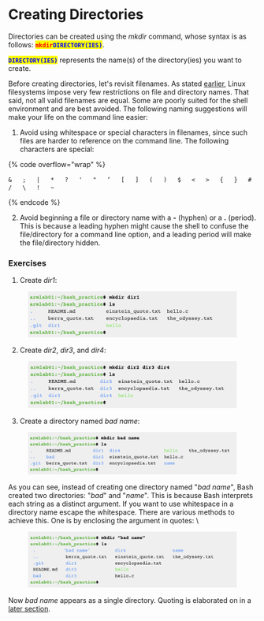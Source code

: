 # Creating Directories

Directories can be created using the _mkdir_ command, whose syntax is as follows: <mark style="color:red;">**`mkdir`**</mark><mark style="color:blue;">**`DIRECTORY(IES)`**</mark>.

<mark style="color:blue;">**`DIRECTORY(IES)`**</mark> represents the name(s) of the directory(ies) you want to create.

Before creating directories, let's revisit filenames. As stated [earlier](../linux/filesystem/filenames.md), Linux filesystems impose very few restrictions on file and directory names. That said, not all valid filenames are equal. Some are poorly suited for the shell environment and are best avoided. The following naming suggestions will make your life on the command line easier:&#x20;

1. Avoid using whitespace or special characters in filenames, since such files are harder to reference on the command line. The following characters are special:&#x20;

{% code overflow="wrap" %}
```
&   ;   |   *   ?   '   "   ‘   [   ]   (   )   $   <   >   {   }   #   /   \   !   ~
```
{% endcode %}

2. Avoid beginning a file or directory name with a **-** (hyphen) or a **.** (period). This is because a leading hyphen might cause the shell to confuse the file/directory for a command line option, and a leading period will make the file/directory hidden.&#x20;

### Exercises

1. Create _dir1_:

<figure><img src="../.gitbook/assets/Screenshot 2023-04-26 at 3.28.15 PM.png" alt=""><figcaption></figcaption></figure>

2. Create _dir2_, _dir3_, and _dir4_:

<figure><img src="../.gitbook/assets/Screenshot 2023-04-26 at 3.28.24 PM.png" alt=""><figcaption></figcaption></figure>

3. Create a directory named _bad name_:

<figure><img src="../.gitbook/assets/Screenshot 2023-04-26 at 3.28.36 PM.png" alt=""><figcaption></figcaption></figure>

As you can see, instead of creating one directory named "_bad name_", Bash created two directories: "_bad_" and "_name_". This is because Bash interprets each string as a distinct argument. If you want to use whitespace in a directory name escape the whitespace. There are various methods to achieve this. One is by enclosing the argument in quotes: \


<figure><img src="../.gitbook/assets/Screenshot 2023-05-09 at 5.46.36 PM.png" alt=""><figcaption></figcaption></figure>

Now _bad name_ appears as a single directory. Quoting is elaborated on in a [later section](quoting.md).&#x20;

